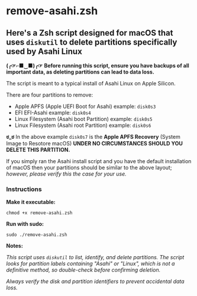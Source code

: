 # remove-asahi.zsh

## Here's a Zsh script designed for macOS that uses `diskutil` to delete partitions specifically used by Asahi Linux

**(╭☞⌐■‿■)╭☞** **Before running this script, ensure you have backups of all important data, as deleting partitions can lead to data loss.**

The script is meant to a typical install of Asahi Linux on Apple Silicon.

There are four partitions to remove:

- Apple APFS (Apple UEFI Boot for Asahi) example: `disk0s3`
- EFI EFI-Asahi example: `disk0s4`
- Linux Filesystem (Asahi boot Partition) example: `disk0s5`
- Linux Filesystem (Asahi root Partition) example: `disk0s6`

**ಠ_ಠ** In the above example `disk0s7` is the **Apple APFS Recovery** (System Image to Resotore macOS) **UNDER NO CIRCUMSTANCES SHOULD YOU DELETE THIS PARTITION.**

If you simply ran the Asahi install script and you have the default installation of macOS then your partitions should be similar to the above layout; *however, please verify this the case for your use.*

### Instructions

**Make it executable:**

`chmod +x remove-asahi.zsh`

**Run with sudo:**

`sudo ./remove-asahi.zsh`

**Notes:**

*This script uses `diskutil` to list, identify, and delete partitions. The script looks for partition labels containing "Asahi" or "Linux", which is not a definitive method, so double-check before confirming deletion.*

*Always verify the disk and partition identifiers to prevent accidental data loss.*
